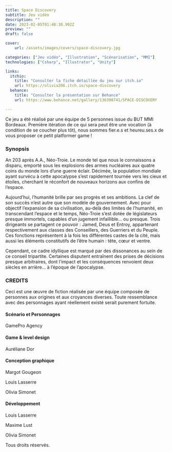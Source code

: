 ```yaml
---
title: Space Discovery
subtitle: Jeu vidéo
description: ""
date: 2023-02-05T01:48:38.992Z
preview: ""
draft: false

cover:
    url: /assets/images/covers/space-discovery.jpg

categories: ["Jeu vidéo", "Illustration", "Scénarisation", "MMI"]
technologies: ["Csharp", "Illustrator", "Unity"]

links:
  itchio:
    title: "Consulter la fiche détaillée du jeu sur itch.io"
    url: https://olivia206.itch.io/space-discovery
  behance:
    title: "Consulter la présentation sur Behance"
    url: https://www.behance.net/gallery/136308741/SPACE-DISCOVERY

---
```

Ce jeu a été réalisé par une équipe de 5 personnes issue du BUT MMI Bordeaux. Première itération de ce qui sera peut être une vocation (à condition de se coucher plus tôt), nous sommes fier.e.s et heureu.ses.x de vous proposer ce petit platformer game !

### Synopsis

An 203 après A.A., Néo-Troie. Le monde tel que nous le connaissons a disparu, emporté sous les explosions des armes nucléaires aux quatre coins du monde lors d’une guerre éclair. Décimée, la population mondiale ayant survécu à cette apocalypse s’est rapidement tournée vers les cieux et étoiles, cherchant le réconfort de nouveaux horizons aux confins de l’espace.

Aujourd’hui, l’humanité brille par ses progrès et ses ambitions. La clef de son succès n’est autre que son modèle de gouvernement. Avec pour objectif l’expansion de sa civilisation, au-delà des limites de l’humanité, en transcendant l’espace et le temps, Néo-Troie s’est dotée de législateurs presque immortels, capables d’un jugement infaillible… ou presque. Trois dirigeants se partagent ce pouvoir : Jamed, Deus et Entroy, appartenant respectivement aux classes des Conseillers, des Guerriers et du Peuple. Ces fonctions représentent à la fois les différentes castes de la cité, mais aussi les éléments constitutifs de l’être humain : tête, cœur et ventre.

Cependant, ce cadre idyllique est marqué par des dissonances au sein de ce conseil tripartite. Certaines disputent entraînent des prises de décisions presque arbitraires, dont l’impact et les conséquences renvoient deux siècles en arrière… à l’époque de l’apocalypse.


### CREDITS

Ceci est une œuvre de fiction réalisée par une équipe composée de personnes aux origines et aux croyances diverses. Toute ressemblance avec des personnages ayant réellement existé serait purement fortuite.

#### Scénario et Personnages

GamePro Agency

#### Game & level design

Auréliane Dor

#### Conception graphique

Margot Gougeon

Louis Lasserre

Olivia Simonet

#### Développement

Louis Lasserre

Maxime Lust

Olivia Simonet

Tous droits réservés.